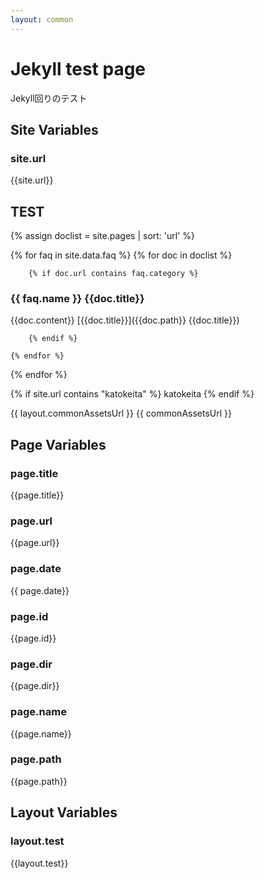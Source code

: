 ```yaml
---
layout: common
---
```


# Jekyll test page

Jekyll回りのテスト

## Site Variables

### site.url

{{site.url}}

## TEST

{% assign doclist = site.pages | sort: 'url' %}

{% for faq in site.data.faq %}
    {% for doc in doclist %}

        {% if doc.url contains faq.category %}

### {{ faq.name }} {{doc.title}}
{{doc.content}}
[{{doc.title}}]({{doc.path}} {{doc.title}})

        {% endif %}

    {% endfor %}
{% endfor %}



{% if site.url contains "katokeita" %}
    katokeita
{% endif %}

{{ layout.commonAssetsUrl }}
{{ commonAssetsUrl }}

## Page Variables

### page.title

{{page.title}}

### page.url

{{page.url}}

### page.date

{{ page.date}}

### page.id

{{page.id}}

### page.dir

{{page.dir}}

### page.name

{{page.name}}

### page.path

{{page.path}}

## Layout Variables

### layout.test

{{layout.test}}
